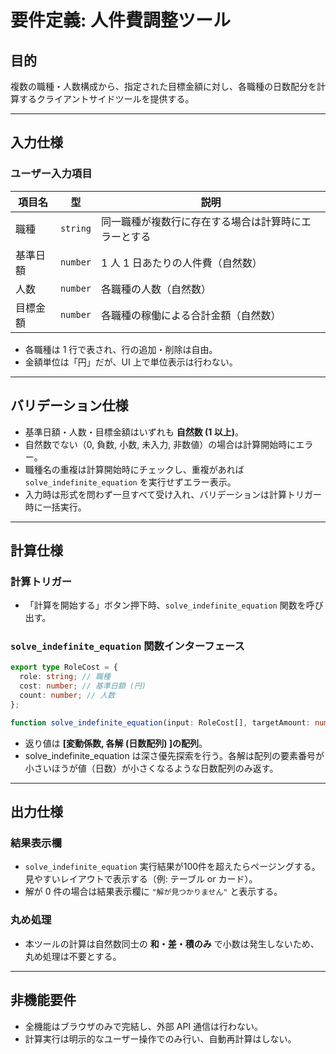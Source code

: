 # 要件定義: 人件費調整ツール

## 目的

複数の職種・人数構成から、指定された目標金額に対し、各職種の日数配分を計算するクライアントサイドツールを提供する。

---

## 入力仕様

### ユーザー入力項目

| 項目名   | 型       | 説明                                                 |
| -------- | -------- | ---------------------------------------------------- |
| 職種     | `string` | 同一職種が複数行に存在する場合は計算時にエラーとする |
| 基準日額 | `number` | 1 人 1 日あたりの人件費（自然数）                    |
| 人数     | `number` | 各職種の人数（自然数）                               |
| 目標金額 | `number` | 各職種の稼働による合計金額（自然数）                 |

- 各職種は 1 行で表され、行の追加・削除は自由。
- 金額単位は「円」だが、UI 上で単位表示は行わない。

---

## バリデーション仕様

- 基準日額・人数・目標金額はいずれも **自然数 (1 以上)**。
- 自然数でない（0, 負数, 小数, 未入力, 非数値）の場合は計算開始時にエラー。
- 職種名の重複は計算開始時にチェックし、重複があれば `solve_indefinite_equation` を実行せずエラー表示。
- 入力時は形式を問わず一旦すべて受け入れ、バリデーションは計算トリガー時に一括実行。

---

## 計算仕様

### 計算トリガー

- 「計算を開始する」ボタン押下時、`solve_indefinite_equation` 関数を呼び出す。

### `solve_indefinite_equation` 関数インターフェース

```ts
export type RoleCost = {
  role: string; // 職種
  cost: number; // 基準日額 (円)
  count: number; // 人数
};

function solve_indefinite_equation(input: RoleCost[], targetAmount: number): [number, number[]][];
```

- 返り値は **[変動係数, 各解 (日数配列) ]の配列**。
- solve_indefinite_equation は深さ優先探索を行う。各解は配列の要素番号が小さいほうが値（日数）が小さくなるような日数配列のみ返す。

---

## 出力仕様

### 結果表示欄

- `solve_indefinite_equation` 実行結果が100件を超えたらページングする。見やすいレイアウトで表示する（例: テーブル or カード）。
- 解が 0 件の場合は結果表示欄に `"解が見つかりません"` と表示する。

### 丸め処理

- 本ツールの計算は自然数同士の **和・差・積のみ** で小数は発生しないため、丸め処理は不要とする。

---

## 非機能要件

- 全機能はブラウザのみで完結し、外部 API 通信は行わない。
- 計算実行は明示的なユーザー操作でのみ行い、自動再計算はしない。
